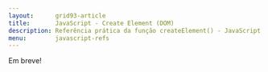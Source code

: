 ```yaml
---
layout:      grid93-article
title:       JavaScript - Create Element (DOM)
description: Referência prática da função createElement() - JavaScript
menu:        javascript-refs
---
```



Em breve!
